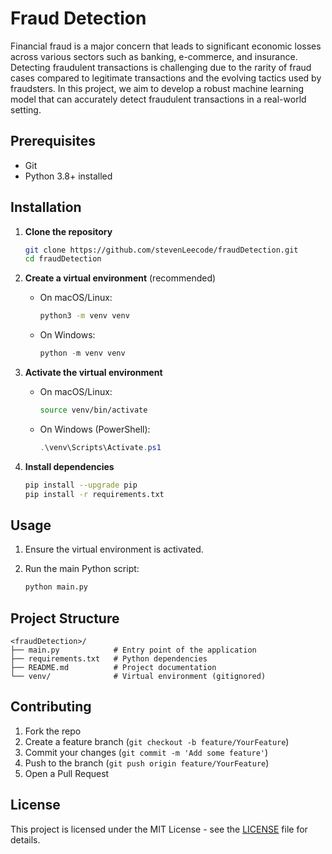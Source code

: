 # Fraud Detection

Financial fraud is a major concern that leads to significant economic losses across various sectors such as banking, e-commerce, and insurance. Detecting fraudulent transactions is challenging due to the rarity of fraud cases compared to legitimate transactions and the evolving tactics used by fraudsters. In this project, we aim to develop a robust machine learning model that can accurately detect fraudulent transactions in a real-world setting.

## Prerequisites

* Git
* Python 3.8+ installed

## Installation

1. **Clone the repository**

   ```bash
   git clone https://github.com/stevenLeecode/fraudDetection.git
   cd fraudDetection
   ```

2. **Create a virtual environment** (recommended)

   * On macOS/Linux:

     ```bash
     python3 -m venv venv
     ```

   * On Windows:

     ```powershell
     python -m venv venv
     ```

3. **Activate the virtual environment**

   * On macOS/Linux:

     ```bash
     source venv/bin/activate
     ```

   * On Windows (PowerShell):

     ```powershell
     .\venv\Scripts\Activate.ps1
     ```

4. **Install dependencies**

   ```bash
   pip install --upgrade pip
   pip install -r requirements.txt
   ```

## Usage

1. Ensure the virtual environment is activated.

2. Run the main Python script:

   ```bash
   python main.py
   ```

## Project Structure

```plaintext
<fraudDetection>/
├── main.py            # Entry point of the application
├── requirements.txt   # Python dependencies
├── README.md          # Project documentation
└── venv/              # Virtual environment (gitignored)
```

## Contributing

1. Fork the repo
2. Create a feature branch (`git checkout -b feature/YourFeature`)
3. Commit your changes (`git commit -m 'Add some feature'`)
4. Push to the branch (`git push origin feature/YourFeature`)
5. Open a Pull Request

## License

This project is licensed under the MIT License - see the [LICENSE](LICENSE) file for details.
